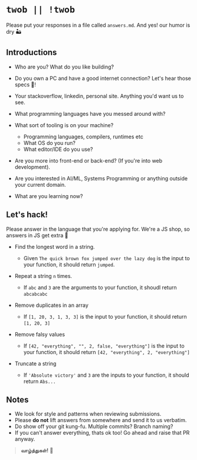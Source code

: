 # `twob || !twob`

Please put your responses in a file
called `answers.md`. And yes! our humor is dry 🏜

## Introductions

- Who are you? What do you like building?

- Do you own a PC and have a good internet
 connection? Let's hear those specs 💪!
- Your stackoverflow, linkedin, personal site.
Anything you'd want us to see.
- What programming languages have you messed around with?
- What sort of tooling is on your machine?
  - Programming languages, compilers, runtimes etc
  - What OS do you run?
  - What editor/IDE do you use?
- Are you more into front-end or back-end? (If you're
into web development).
- Are you interested in AI/ML, Systems Programming
or anything outside your current domain.
- What are you learning now?

## Let's hack!

Please answer in the language that you're
applying for. We're a JS shop, so answers in JS
get extra 🍪

- Find the longest word in a string.
  - Given `The quick brown fox jumped over the lazy dog` is the input to your function, it should return `jumped`.

- Repeat a string `n` times.
  - If `abc` and `3` are the arguments to your function, it shoudl return `abcabcabc`

- Remove duplicates in an array
  - If `[1, 20, 3, 1, 3, 3]` is the input to your
  function, it should return `[1, 20, 3]`

- Remove falsy values
  - If `[42, "everything", "", 2, false, "everything"]` is the input to your function, it should return `[42, "everything", 2, "everything"]`

- Truncate a string
  - If `'Absolute victory'` and `3` are the inputs to
  your function, it should return `Abs...`

## Notes

- We look for style and patterns when reviewing submissions.
- Please __do not__ lift answers from somewhere and
send it to us verbatim.
- Do show off your git kung-fu. Multiple commits? Branch naming?
- If you can't answer everything, thats ok too! Go ahead and raise that PR anyway.

> __வாழ்த்துகள்!__ 🙏